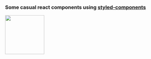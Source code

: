 ### Some casual react components using [styled-components](https://styled-components.com)
<img src="assets/images/preview.jpg" width="128"/>
